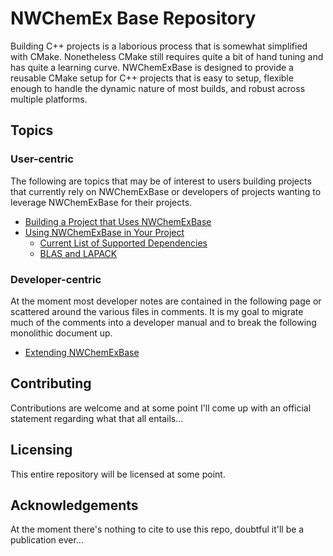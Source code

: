 NWChemEx Base Repository
==============================

Building C++ projects is a laborious process that is somewhat simplified with
CMake.  Nonetheless CMake still requires quite a bit of hand tuning and has
quite a learning curve.  NWChemExBase is designed to provide a reusable CMake 
setup for C++ projects that is easy to setup, flexible enough to handle 
the dynamic nature of most builds, and robust across multiple platforms.

Topics
------

### User-centric

The following are topics that may be of interest to users building projects 
that currently rely on NWChemExBase or developers of projects wanting to 
leverage NWChemExBase for their projects.  

- [Building a Project that Uses NWChemExBase](dox/Building.md)
- [Using NWChemExBase in Your Project](dox/QuickStart.md)
  - [Current List of Supported Dependencies](dox/SupportedDependencies.md)
  - [BLAS and LAPACK](dox/SoYouWannaFindBLAS.md)

### Developer-centric

At the moment most developer notes are contained in the following page or 
scattered around the various files in comments.  It is my goal to migrate 
much of the comments into a developer manual and to break the following 
monolithic document up.

- [Extending NWChemExBase](dox/ExtendingNWChemExBase.md)

Contributing
------------

Contributions are welcome and at some point I'll come up with an official 
statement regarding what that all entails...

Licensing
---------

This entire repository will be licensed at some point.

Acknowledgements
----------------

At the moment there's nothing to cite to use this repo, doubtful it'll be a 
publication ever...
